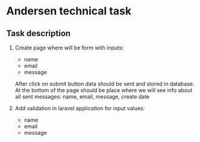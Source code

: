 # Andersen technical task
## Task description
1. Create page where will be form with inputs:
    - name
    - email
    - message
    
   After click on submit button data should be sent and stored in database.
   At the bottom of the page should be place where we will see info about all sent messages:
   name, email, message, create date
   
2. Add validation in laravel application for input values:
    - name
    - email
    - message


